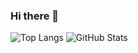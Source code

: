 ### Hi there 👋

![Top Langs](https://github-readme-stats.vercel.app/api/top-langs/?username=neobradley&langs_count=10&show_icons=true&theme=dracula&count_private=true&show_owner=true&layout=compact)
![GitHub Stats](https://github-readme-stats.vercel.app/api?username=neobradley&show_icons=true&theme=tokyonight)
<!--[![trophy](https://github-profile-trophy.vercel.app/?username=afan0918&theme=onedark)](https://github.com/ryo-ma/github-profile-trophy)-->

<!--
**neobradley/neobradley** is a ✨ _special_ ✨ repository because its `README.md` (this file) appears on your GitHub profile.

Here are some ideas to get you started:

- 🔭 I’m currently working on ...
- 🌱 I’m currently learning ...
- 👯 I’m looking to collaborate on ...
- 🤔 I’m looking for help with ...
- 💬 Ask me about ...
- 📫 How to reach me: ...
- 😄 Pronouns: ...
- ⚡ Fun fact: ...
-->
